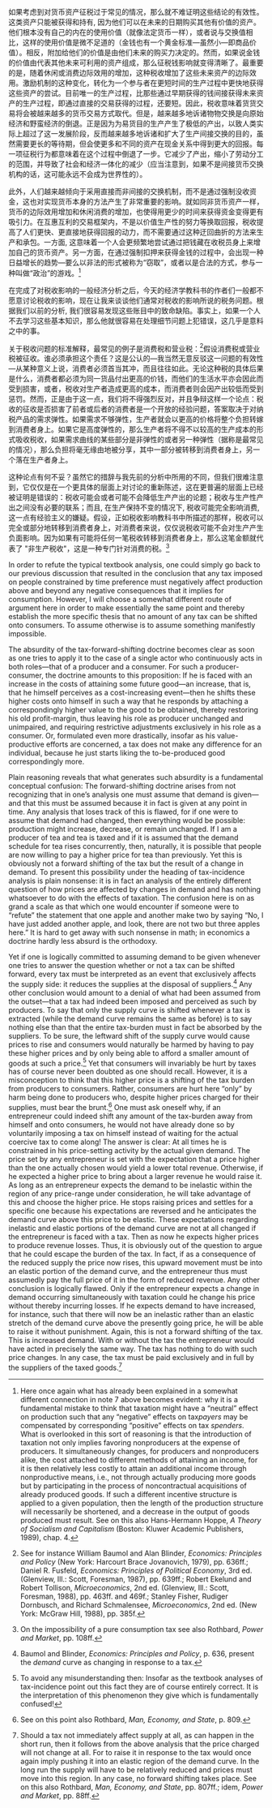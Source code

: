 如果考虑到对货币资产征税过于常见的情况，那么就不难证明这些结论的有效性。这类资产只能被获得和持有, 因为他们可以在未来的日期购买其他有价值的资产。他们根本没有自己的内在的使用价值（就像法定货币一样），或者说与交换值相比，这样的使用价值是微不足道的（金钱也有一个黄金标准—虽然小—即商品价值）。相反，附加给他们的价值是由他们未来的购买力决定的。然而，如果说金钱的价值由代表其他未来可利用的资产组成，那么征税钱影响就变得清晰了。最重要的是，随着休闲或消费边际效用的增加，这种税收增加了这些未来资产的边际效用。激励机制的这种变化，转化为一个参与者在更短时间的生产过程中更快地获得这些资产的尝试。目前唯一的生产过程，比那些通过早期获得的钱间接获得未来资产的生产过程，即通过直接的交易获得的过程，还要短。因此，税收意味着货货交易将会被越来越多的货币交易方式取代。但是，越来越多地诉诸物物交换是向原始经济和野蛮经济的倒退。正是因为为易货目的生产产生了极低的产出，以致人类实际上超过了这一发展阶段，反而越来越多地诉诸和扩大了生产间接交换的目的，虽然需要更长的等待期，但会使更多和不同的资产在现金关系中得到更大的回报。每一项征税行为都意味着在这个过程中倒退了一步。它减少了产出，缩小了劳动分工的范围，并导致了社会和经济一体化的减少（应当注意到，如果不是间接货币交换机构的话，这可能永远不会成为世界性的）。

此外，人们越来越倾向于采用直接而非间接的交换机制，而不是通过强制没收资金，这也对实现货币本身的方法产生了非常重要的影响。就如同非货币资产一样，货币的边际效用增加和休闲消费的增加，也使得用更少的时间来获得资金变得更有吸引力。在互惠互利的交易框架内，不是以价值生产性的努力等换取回报，税收提高了人们更快、更直接地获得回报的动力，而不需要通过这种迂回曲折的方法来生产和承包。一方面, 这意味着一个人会更频繁地尝试通过把钱藏在收税员身上来增加自己的货币资产。另一方面，在通过强制扣押来获得金钱的过程中，会出现一种日益增长的趋势—要么以非法的形式被称为“窃取”，或者以是合法的方式，参与一种叫做“政治”的游戏。[^9]

在完成了对税收影响的一般经济分析之后，今天的经济学教科书的作者们一般都不愿意讨论税收的影响，现在让我来谈谈他们通常对税收的影响所说的税务问题。根据我们以前的分析, 我们很容易发现这些账目中的致命缺陷。事实上，如果一个人不去学习这些基本知识，那么他就很容易在处理细节问题上犯错误，这几乎是意料之中的事。

关于税收问题的标准解释，最常见的例子是消费税和营业税：[^10]假设消费税或营业税被征收。谁必须承担这个责任？这是公认的—我当然无意反驳这一问题的有效性—从某种意义上说，消费者必须首当其冲，而且往往如此。无论这种税的具体后果是什么，消费者都必须为同一货品付出更高的价钱，而他们的生活水平亦会因此而受到损害，或者，税收对生产者造成更高的成本，而消费者则会因产出较低而受到惩罚。然而，正是由于这一点，我们将不得强烈反对，并且争辩这样一个论点：税收的征收是否损害了前者或后者的消费者是一个开放的经验问题，答案取决于对纳税产品的需求弹性。如果需求不够弹性，生产者就会以更高的价格将整个负担转嫁到消费者身上。如果它是高度弹性的，那么生产者将不得不以较高的生产成本的形式吸收税收，如果需求曲线的某些部分是非弹性的或者另一种弹性（据称是最常见的情况），那么负担将毫无缘由地被分享，其中一部分被转移到消费者身上，另一个落在生产者身上。

这种论点有何不妥？虽然它的措辞与我先前的分析中所用的不同，但我们很难注意到，它仅仅是在一个更具体的层面上对讨论的重新陈述，这在更普遍的层面上已经被证明是错误的：税收可能会或者可能不会降低生产产出的论题；税收与生产性产出之间没有必要的联系；而且, 在生产保持不变的情况下, 税收可能完全影响消费, 这一点有经验主义的嫌疑。假设，正如税收影响教科书中所描述的那样，税收可以完全或部分地转移到消费者身上，对消费者来说，仅仅说税收可能不会对生产产生负面影响。因为如果有可能将任何一笔税收转移到消费者身上，那么这笔金额就代表了 "非生产税收"，这是一种专门针对消费的税。[^11]

In order to refute the typical textbook analysis, one could simply go back to our previous discussion that resulted in the conclusion that any tax imposed on people constrained by time preference must negatively affect production above and beyond any negative consequences that it implies for consumption. However, I will choose a somewhat different route of argument here in order to make essentially the same point and thereby establish the more specific thesis that no amount of any tax can be shifted onto consumers. To assume otherwise is to assume something manifestly impossible.

The absurdity of the tax-forward-shifting doctrine becomes clear as soon as one tries to apply it to the case of a single actor who continuously acts in both roles—that of a producer and a consumer. For such a producer-consumer, the doctrine amounts to this proposition: If he is faced with an increase in the costs of attaining some future good—an increase, that is, that he himself perceives as a cost-increasing event—then he shifts these higher costs onto himself in such a way that he responds by attaching a correspondingly higher value to the good to be obtained, thereby restoring his old profit-margin, thus leaving his role as producer unchanged and unimpaired, and requiring restrictive adjustments exclusively in his role as a consumer. Or, formulated even more drastically, insofar as his value-productive efforts are concerned, a tax does not make any difference for an individual, because he just starts liking the to-be-produced good correspondingly more.

Plain reasoning reveals that what generates such absurdity is a fundamental conceptual confusion: The forward-shifting doctrine arises from not recognizing that in one’s analysis one must assume that demand is given—and that this must be assumed because it in fact is given at any point in time. Any analysis that loses track of this is flawed, for if one were to assume that demand had changed, then everything would be possible: production might increase, decrease, or remain unchanged. If I am a producer of tea and tea is taxed and if it is assumed that the demand schedule for tea rises concurrently, then, naturally, it is possible that people are now willing to pay a higher price for tea than previously. Yet this is obviously not a forward shifting of the tax but the result of a change in demand. To present this possibility under the heading of tax-incidence analysis is plain nonsense: it is in fact an analysis of the entirely different question of how prices are affected by changes in demand and has nothing whatsoever to do with the effects of taxation. The confusion here is on as grand a scale as that which one would encounter if someone were to “refute” the statement that one apple and another make two by saying “No, I have just added another apple, and look, there are not two but three apples here.” It is hard to get away with such nonsense in math; in economics a doctrine hardly less absurd is the orthodoxy.

Yet if one is logically committed to assuming demand to be given whenever one tries to answer the question whether or not a tax can be shifted forward, every tax must be interpreted as an event that exclusively affects the supply side: it reduces the supplies at the disposal of suppliers.[^12] Any other conclusion would amount to a denial of what had been assumed from the outset—that a tax had indeed been imposed and perceived as such by producers. To say that only the supply curve is shifted whenever a tax is extracted (while the demand curve remains the same as before) is to say nothing else than that the entire tax-burden must in fact be absorbed by the suppliers. To be sure, the leftward shift of the supply curve would cause prices to rise and consumers would naturally be harmed by having to pay these higher prices and by only being able to afford a smaller amount of goods at such a price.[^13] Yet that consumers will invariably be hurt by taxes has of course never been doubted as one should recall. However, it is a misconception to think that this higher price is a shifting of the tax burden from producers to consumers. Rather, consumers are hurt here “only” by harm being done to producers who, despite higher prices charged for their supplies, must bear the brunt.[^14] One must ask oneself why, if an entrepreneur could indeed shift any amount of the tax-burden away from himself and onto consumers, he would not have already done so by voluntarily imposing a tax on himself instead of waiting for the actual coercive tax to come along! The answer is clear: At all times he is constrained in his price-setting activity by the actual given demand. The price set by any entrepreneur is set with the expectation that a price higher than the one actually chosen would yield a lower total revenue. Otherwise, if he expected a higher price to bring about a larger revenue he would raise it. As long as an entrepreneur expects the demand to be inelastic within the region of any price-range under consideration, he will take advantage of this and choose the higher price. He stops raising prices and settles for a specific one because his expectations are reversed and he anticipates the demand curve above this price to be elastic. These expectations regarding inelastic and elastic portions of the demand curve are not at all changed if the entrepreneur is faced with a tax. Then as now he expects higher prices to produce revenue losses. Thus, it is obviously out of the question to argue that he could escape the burden of the tax. In fact, if as a consequence of the reduced supply the price now rises, this upward movement must be into an elastic portion of the demand curve, and the entrepreneur thus must assumedly pay the full price of it in the form of reduced revenue. Any other conclusion is logically flawed. Only if the entrepreneur expects a change in demand occurring simultaneously with taxation could he change his price without thereby incurring losses. If he expects demand to have increased, for instance, such that there will now be an inelastic rather than an elastic stretch of the demand curve above the presently going price, he will be able to raise it without punishment. Again, this is not a forward shifting of the tax. This is increased demand. With or without the tax the entrepreneur would have acted in precisely the same way. The tax has nothing to do with such price changes. In any case, the tax must be paid exclusively and in full by the suppliers of the taxed goods.[^15]

[^9]: Here once again what has already been explained in a somewhat different connection in note 7 above becomes evident: why it is a fundamental mistake to think that taxation might have a “neutral” effect on production such that any “negative” effects on tax*payers* may be compensated by corresponding “positive” effects on tax *spenders*. What is overlooked in this sort of reasoning is that the introduction of taxation not only implies favoring nonproducers at the expense of producers. It simultaneously changes, for producers and nonproducers alike, the cost attached to different methods of attaining an income, for it is then relatively less costly to attain an additional income through nonproductive means, i.e., not through actually producing more goods but by participating in the process of noncontractual acquisitions of already produced goods. If such a different incentive structure is applied to a given population, then the length of the production structure will necessarily be shortened, and a decrease in the output of goods produced must result. See on this also Hans-Hermann Hoppe, *A Theory of Socialism and Capitalism* (Boston: Kluwer Academic Publishers, 1989), chap. 4.

[^10]: See for instance William Baumol and Alan Blinder, *Economics: Principles and Policy* (New York: Harcourt Brace Jovanovich, 1979), pp. 636ff.; Daniel R. Fusfeld, *Economics: Principles of Political Economy*, 3rd ed. (Glenview, Ill.: Scott, Foresman, 1987), pp. 639ff.; Robert Ekelund and Robert Tollison, *Microeconomics*, 2nd ed. (Glenview, Ill.: Scott, Foresman, 1988), pp. 463ff. and 469f.; Stanley Fisher, Rudiger Dornbusch, and Richard Schmalensee, *Microeconomics*, 2nd ed. (New York: McGraw Hill, 1988), pp. 385f.

[^11]: On the impossibility of a pure consumption tax see also Rothbard, *Power and Market*, pp. 108ff.

[^12]: Baumol and Blinder, *Economics: Principles and Policy*, p. 636, present the *demand* curve as changing in response to a tax.

[^13]: To avoid any misunderstanding then: Insofar as the textbook analyses of tax-incidence point out this fact they are of course entirely correct. It is the interpretation of this phenomenon they give which is fundamentally confused!

[^14]: See on this point also Rothbard, *Man, Economy, and State*, p. 809.

[^15]: Should a tax not immediately affect supply at all, as can happen in the short run, then it follows from the above analysis that the price charged will not change at all. For to raise it in response to the tax would once again imply pushing it into an elastic region of the demand curve. In the long run the supply will have to be relatively reduced and prices must move into this region. In any case, no forward shifting takes place. See on this also Rothbard, *Man, Economy, and State*, pp. 807ff.; idem, *Power and Market*, pp. 88ff.
